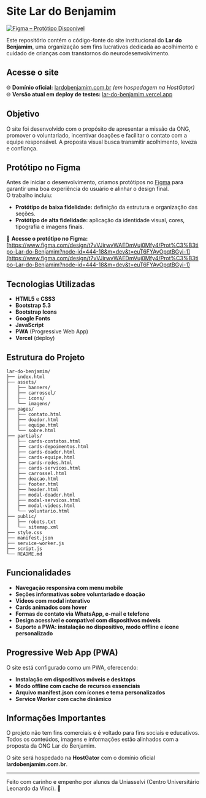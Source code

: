 # Site Lar do Benjamim

[![Figma – Protótipo Disponível](https://img.shields.io/badge/Figma–Prot%C3%B3tipo%20Dispon%C3%ADvel-blueviolet?style=for-the-badge&logo=figma)](https://www.figma.com/design/t7vVJirwvWAEDmVuj0Mfy4/Prot%C3%B3tipo-Lar-do-Benjamim?node-id=444-18&m=dev&t=euT6FYAvOpqtBGyi-1)

Este repositório contém o código-fonte do site institucional do **Lar do Benjamim**,
uma organização sem fins lucrativos dedicada ao acolhimento e cuidado de crianças
com transtornos do neurodesenvolvimento.

## Acesse o site

🌐 **Domínio oficial:** [lardobenjamim.com.br](https://lardobenjamim.com.br) _(em hospedagem na HostGator)_  
🌐 **Versão atual em deploy de testes:** [lar-do-benjamim.vercel.app](https://lar-do-benjamim.vercel.app/)

## Objetivo

O site foi desenvolvido com o propósito de apresentar a missão da ONG, promover o voluntariado,
incentivar doações e facilitar o contato com a equipe responsável.
A proposta visual busca transmitir acolhimento, leveza e confiança.

## Protótipo no Figma

Antes de iniciar o desenvolvimento, criamos protótipos no [Figma](https://www.figma.com/design/t7vVJirwvWAEDmVuj0Mfy4/Prot%C3%B3tipo-Lar-do-Benjamim?node-id=444-18&m=dev&t=euT6FYAvOpqtBGyi-1) para garantir uma boa experiência do usuário e alinhar o design final.  
O trabalho incluiu:

- **Protótipo de baixa fidelidade:** definição da estrutura e organização das seções.
- **Protótipo de alta fidelidade:** aplicação da identidade visual, cores, tipografia e imagens finais.

🔗 **Acesse o protótipo no Figma:** [https://www.figma.com/design/t7vVJirwvWAEDmVuj0Mfy4/Prot%C3%B3tipo-Lar-do-Benjamim?node-id=444-18&m=dev&t=euT6FYAvOpqtBGyi-1](https://www.figma.com/design/t7vVJirwvWAEDmVuj0Mfy4/Prot%C3%B3tipo-Lar-do-Benjamim?node-id=444-18&m=dev&t=euT6FYAvOpqtBGyi-1)

## Tecnologias Utilizadas

- **HTML5** e **CSS3**
- **Bootstrap 5.3**
- **Bootstrap Icons**
- **Google Fonts**
- **JavaScript**
- **PWA** (Progressive Web App)
- **Vercel** (deploy)

## Estrutura do Projeto

```
lar-do-benjamim/
├── index.html
├── assets/
│   ├── banners/
│   ├── carrossel/
│   ├── icons/
│   └── imagens/
├── pages/
│   ├── contato.html
│   ├── doador.html
│   ├── equipe.html
│   └── sobre.html
├── partials/
│   ├── cards-contatos.html
│   ├── cards-depoimentos.html
│   ├── cards-doador.html
│   ├── cards-equipe.html
│   ├── cards-redes.html
│   ├── cards-servicos.html
│   ├── carrossel.html
│   ├── doacao.html
│   ├── footer.html
│   ├── header.html
│   ├── modal-doador.html
│   ├── modal-servicos.html
│   ├── modal-videos.html
│   └── voluntario.html
├── public/
│   ├── robots.txt
│   └── sitemap.xml
├── style.css
├── manifest.json
├── service-worker.js
├── script.js
└── README.md
```

## Funcionalidades

- **Navegação responsiva com menu mobile**
- **Seções informativas sobre voluntariado e doação**
- **Vídeos com modal interativo**
- **Cards animados com hover**
- **Formas de contato via WhatsApp, e-mail e telefone**
- **Design acessível e compatível com dispositivos móveis**
- **Suporte a PWA: instalação no dispositivo, modo offline e ícone personalizado**

## Progressive Web App (PWA)

O site está configurado como um PWA, oferecendo:

- **Instalação em dispositivos móveis e desktops**
- **Modo offline com cache de recursos essenciais**
- **Arquivo manifest.json com ícones e tema personalizados**
- **Service Worker com cache dinâmico**

## Informações Importantes

O projeto não tem fins comerciais e é voltado para fins sociais e educativos.  
Todos os conteúdos, imagens e informações estão alinhados com a proposta da ONG Lar do Benjamim.

O site será hospedado na **HostGator** com o domínio oficial **lardobenjamim.com.br**.

---

Feito com carinho e empenho por alunos da Uniasselvi (Centro Universitário Leonardo da Vinci). 💛
